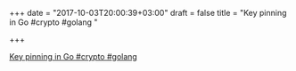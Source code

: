 +++
date = "2017-10-03T20:00:39+03:00"
draft = false
title = "Key pinning in Go #crypto #golang "

+++

<p><a href="https://tam7t.com/key-pinning-in-golang/">Key pinning in Go #crypto #golang </a></p>
